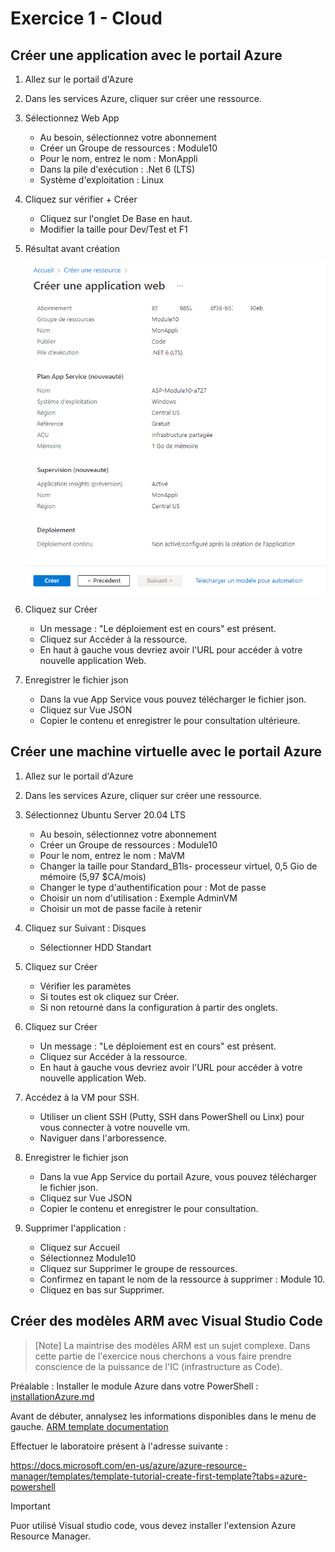 # Exercice 1 - Cloud 



## Créer une application avec le portail Azure

1. Allez sur le portail d'Azure 
2. Dans les services Azure, cliquer sur créer une ressource.
3. Sélectionnez Web App

    - Au besoin, sélectionnez votre abonnement
    - Créer un Groupe de ressources : Module10
    - Pour le nom, entrez le nom : MonAppli
    - Dans la pile d'exécution : .Net 6 (LTS)
    - Système d'exploitation : Linux

4. Cliquez sur vérifier + Créer

    - Cliquez sur l'onglet De Base en haut.
    - Modifier la taille pour Dev/Test et F1

5. Résultat avant création 

    ![Capture d'écran Azure ](capture1.png)

6. Cliquez sur Créer

    - Un message :  "Le déploiement est en cours" est présent.
    - Cliquez sur Accéder à la ressource.
    - En haut à gauche vous devriez avoir l'URL pour accéder à votre nouvelle application Web.

7. Enregistrer le fichier json

    - Dans la vue App Service vous pouvez télécharger le fichier json.
    - Cliquez sur Vue JSON
    - Copier le contenu et enregistrer le pour consultation ultérieure.



## Créer une machine virtuelle avec le portail Azure

1. Allez sur le portail d'Azure 
2. Dans les services Azure, cliquer sur créer une ressource.
3. Sélectionnez Ubuntu Server 20.04 LTS

    - Au besoin, sélectionnez votre abonnement
    - Créer un Groupe de ressources : Module10
    - Pour le nom, entrez le nom : MaVM
    - Changer la taille pour Standard_B1ls- processeur virtuel, 0,5 Gio de mémoire (5,97 $CA/mois)
    - Changer le type d'authentification pour : Mot de passe
    - Choisir un nom d'utilisation : Exemple AdminVM
    - Choisir un mot de passe facile à retenir

4. Cliquez sur Suivant : Disques

    - Sélectionner HDD Standart

5. Cliquez sur Créer

    - Vérifier les paramètes
    - Si toutes est ok cliquez sur Créer.
    - Si non retourné dans la configuration à partir des onglets.

6. Cliquez sur Créer

    - Un message :  "Le déploiement est en cours" est présent.
    - Cliquez sur Accéder à la ressource.
    - En haut à gauche vous devriez avoir l'URL pour accéder à 
    votre nouvelle application Web.

7. Accédez à la VM pour SSH. 
    - Utiliser un client SSH (Putty, SSH dans PowerShell ou Linx) pour vous connecter à votre nouvelle vm.
    - Naviguer dans l'arboressence.

8. Enregistrer le fichier json
    - Dans la vue App Service du portail Azure, vous pouvez télécharger le fichier json.
    - Cliquez sur Vue JSON
    - Copier le contenu et enregistrer le pour consultation.

8. Supprimer l'application : 

    - Cliquez sur  Accueil
    - Sélectionnez Module10
    - Cliquez sur Supprimer le groupe de ressources.
    - Confirmez en tapant le nom de la ressource à supprimer : Module 10.
    - Cliquez en bas sur Supprimer.

## Créer des modèles ARM avec Visual Studio Code

>[Note]
La maintrise des modèles ARM est un sujet complexe. Dans cette partie de l'exercice nous cherchons a vous faire prendre conscience de la puissance de l'IC (infrastructure as Code).

Préalable : Installer le module Azure dans votre PowerShell : [installationAzure.md](installationAzure.md)

Avant de débuter, annalysez les informations disponibles dans le menu de gauche.
[ARM template documentation](https://docs.microsoft.com/en-us/azure/azure-resource-manager/templates/)

Effectuer le laboratoire présent à l'adresse suivante : 

https://docs.microsoft.com/en-us/azure/azure-resource-manager/templates/template-tutorial-create-first-template?tabs=azure-powershell



> [!IMPORTANT]
> Puor utilisé Visual studio code, vous devez installer l'extension Azure Resource Manager. 

